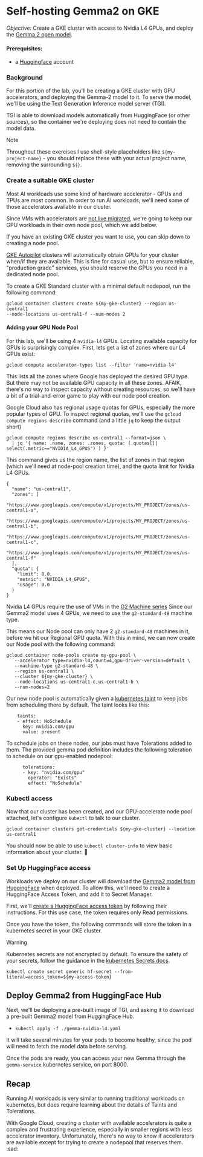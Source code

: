 # Self-hosting Gemma2 on GKE

*Objective:* Create a GKE cluster with access to Nvidia L4 GPUs, and deploy the
[Gemma 2 open model](https://ai.google.dev/gemma/docs/base).

#### Prerequisites:

- a [Huggingface](http://huggingface.co) account

### Background

For this portion of the lab, you'll be creating a GKE cluster with GPU
accelerators, and deploying the Gemma-2 model to it. To serve the model, we'll
be using the Text Generation Inference model server (TGI).

TGI is able to download models automatically from HuggingFace (or other
sources), so the container we're deploying does not need to contain the model
data.

> [!NOTE]
> Throughout these exercises I use shell-style placeholders like
> `${my-project-name}` - you should replace these with your actual project name,
> removing the surrounding `${}`.

### Create a suitable GKE cluster

Most AI workloads use some kind of hardware accelerator - GPUs and TPUs are most
common. In order to run AI workloads, we'll need some of those accelerators
available in our cluster.

Since VMs with accelerators are [not live
migrated](https://cloud.google.com/kubernetes-engine/docs/how-to/gpus#limitations),
we're going to keep our GPU workloads in their own node pool, which we add
below.

If you have an existing GKE cluster you want to use, you can skip down to
creating a node pool.

[GKE Autopilot](https://cloud.google.com/kubernetes-engine/docs/concepts/autopilot-overview) clusters will automatically obtain GPUs for your cluster
when/if they are available. This is fine for casual use, but to ensure reliable,
"production grade" services, you should reserve the GPUs you need in a dedicated
node pool.

<!-- The following command will create a Autopilot GKE cluster -->

<!-- ``` -->
<!-- gcloud container clusters create-auto ${my-gke-cluster} --location=us-central1 --project ${my-project-name} -->
<!-- ``` -->

<!-- See the documentaion about [creating GKE autopilot -->
<!-- clusters](https://cloud.google.com/kubernetes-engine/docs/how-to/creating-an-autopilot-cluster) -->
<!-- for more available options. -->

To create a GKE Standard cluster with a minimal default nodepool, run the
following command:

```
gcloud container clusters create ${my-gke-cluster} --region us-central1
--node-locations us-central1-f --num-nodes 2
```

#### Adding your GPU Node Pool

For this lab, we'll be using 4 `nvidia-l4` GPUs.
Locating available capacity for GPUs is surprisingly complex. First, lets get a
list of zones where our L4 GPUs exist:

```
gcloud compute accelerator-types list --filter 'name=nvidia-l4'
```

This lists all the zones where Google has deployed the desired GPU type. But
there may not be available GPU capacity in all these zones. AFAIK, there's no
way to inspect capacity without creating resources, so we'll have a bit of a
trial-and-error game to play with our node pool creation.

Google Cloud also has regional usage quotas for GPUs, especially the more
popular types of GPU. To inspect regional quotas, we'll use the `gcloud compute
regions describe` command (and a little `jq` to keep the output short)

```
gcloud compute regions describe us-central1 --format=json \
  | jq '{ name: .name, zones: .zones, quota: (.quotas[]| select(.metric=="NVIDIA_L4_GPUS") ) }'
```

This command gives us the region name, the list of zones in that region (which
we'll need at node-pool creation time), and the quota limit for Nvidia L4 GPUs.

```
{
  "name": "us-central1",
  "zones": [
    "https://www.googleapis.com/compute/v1/projects/MY_PROJECT/zones/us-central1-a",
    "https://www.googleapis.com/compute/v1/projects/MY_PROJECT/zones/us-central1-b",
    "https://www.googleapis.com/compute/v1/projects/MY_PROJECT/zones/us-central1-c",
    "https://www.googleapis.com/compute/v1/projects/MY_PROJECT/zones/us-central1-f"
  ],
  "quota": {
    "limit": 8.0,
    "metric": "NVIDIA_L4_GPUS",
    "usage": 0.0
  }
}
```

Nvidia L4 GPUs require the use of VMs in the [G2 Machine
series](https://cloud.google.com/compute/docs/gpus#l4-gpus)
Since our Gemma2 model uses 4 GPUs, we need to use the `g2-standard-48`
machine type.

This means our Node pool can only have 2 `g2-standard-48` machines in it,
before we hit our Regional GPU quota. With this in mind, we can now create our
Node pool with the following command:

```
gcloud container node-pools create my-gpu-pool \
   --accelerator type=nvidia-l4,count=4,gpu-driver-version=default \
   --machine-type g2-standard-48 \
   --region us-central1 \
   --cluster ${my-gke-cluster} \
   --node-locations us-central1-c,us-central1-b \
   --num-nodes=2
```

Our new node pool is automatically given a [kubernetes taint](https://kubernetes.io/docs/concepts/scheduling-eviction/taint-and-toleration/) to keep jobs
from scheduling there by default. The taint looks like this:

```
    taints:
    - effect: NoSchedule
      key: nvidia.com/gpu
      value: present
```

To schedule jobs on these nodes, our jobs must have Tolerations added to them.
The provided gemma pod definition includes the following toleration to schedule
on our gpu-enabled nodepool:

```
      tolerations:
      - key: "nvidia.com/gpu"
        operator: "Exists"
        effect: "NoSchedule"
```

### Kubectl access

Now that our cluster has been created, and our GPU-accelerate node pool
attached, let's configure `kubectl` to talk to our cluster.

`gcloud container clusters get-credentials ${my-gke-cluster} --location
us-central1`

You should now be able to use `kubectl cluster-info` to view basic information
about your cluster. :tada:

### Set Up HuggingFace access

Workloads we deploy on our cluster will download the [Gemma2 model from
HuggingFace](https://huggingface.co/google/gemma-2-2b) when deployed. To allow
this, we'll need to create a HuggingFace Access Token, and add it to Secret
Manager.

First, we'll [create a HuggingFace access
token](https://huggingface.co/docs/hub/en/security-tokens) by following their
instructions. For this use case, the token requires only Read permissions.

Once you have the token, the following commands will store the token in a
kubernetes secret in your GKE cluster.

> [!warning]
> Kubernetes secrets are not encrypted by default. To ensure the safety of your
> secrets, follow the guidance in the [kubernetes Secrets docs](https://kubernetes.io/docs/concepts/configuration/secret/).

```
kubectl create secret generic hf-secret --from-literal=access_token=${my-access-token}
```

## Deploy Gemma2 from HuggingFace Hub

Next, we'll be deploying a pre-built image of TGI, and asking it to download a
pre-built Gemma2 model from HuggingFace Hub.

- `kubectl apply -f ./gemma-nvidia-l4.yaml`

It will take several minutes for your pods to become healthy, since the pod will
need to fetch the model data before serving.

Once the pods are ready, you can access your new Gemma through the
`gemma-service` kubernetes service, on port 8000.

## Recap

Running AI workloads is very similar to running traditional workloads on
kubernetes, but does require learning about the details of Taints and
Tolerations.

With Google Cloud, creating a cluster with available accelerators is quite a
complex and frustrating experience, especially in smaller regions with less
accelerator inventory. Unfortunately, there's no way to know if accelerators are
available except for trying to create a nodepool that reserves them. :sad:
